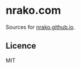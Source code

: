 # nrako.com

Sources for [nrako.github.io](https://github.com/nrako/nrako.github.io).

## Licence

MIT
